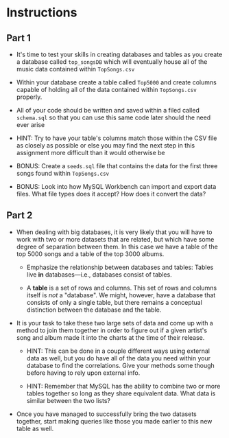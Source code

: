 # **Instructions**

## Part 1

* It's time to test your skills in creating databases and tables as you create a database called `top_songsDB` which will eventually house all of the music data contained within `TopSongs.csv`

* Within your database create a table called `Top5000` and create columns capable of holding all of the data contained within `TopSongs.csv` properly.

* All of your code should be written and saved within a filed called `schema.sql` so that you can use this same code later should the need ever arise

* HINT: Try to have your table's columns match those within the CSV file as closely as possible or else you may find the next step in this assignment more difficult than it would otherwise be

* BONUS: Create a `seeds.sql` file that contains the data for the first three songs found within `TopSongs.csv`

* BONUS: Look into how MySQL Workbench can import and export data files. What file types does it accept? How does it convert the data?

## Part 2

* When dealing with big databases, it is very likely that you will have to work with two or more datasets that are related, but which have some degree of separation between them. In this case we have a table of the top 5000 songs and a table of the top 3000 albums.

  * Emphasize the relationship between databases and tables: Tables live **in** databases—i.e., databases consist of tables.

  * A **table** is a set of rows and columns. This set of rows and columns itself is _not_ a "database". We might, however, have a database that consists of only a single table, but there remains a conceptual distinction between the database and the table.

* It is your task to take these two large sets of data and come up with a method to join them together in order to figure out if a given artist's song and album made it into the charts at the time of their release.

  * HINT: This can be done in a couple different ways using external data as well, but you do have all of the data you need within your database to find the correlations. Give your methods some though before having to rely upon external info.

  * HINT: Remember that MySQL has the ability to combine two or more tables together so long as they share equivalent data. What data is similar between the two lists?

* Once you have managed to successfully bring the two datasets together, start making queries like those you made earlier to this new table as well.

